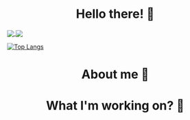 <a><h1 align=center>Hello there! 👋</h1></a>

<a href="https://github.com/anuraghazra/github-readme-stats">
  <img align="center" src="https://github-readme-stats.vercel.app/api/pin/?username=anuraghazra&repo=github-readme-stats" />
</a>

<a href="https://github.com/anuraghazra/convoychat">
  <img align="center" src="[https://github-readme-stats.vercel.app/api/top-langs/?username=x-0y-0](https://github-readme-stats.vercel.app/api/top-langs/?username=x-0y-0)" />
</a>

[![Top Langs](https://github-readme-stats.vercel.app/api/top-langs/?username=x-0y-0&layout=compact&theme=vue
)](https://github-readme-stats.vercel.app/api/top-langs/?username=x-0y-0)

<a>
<h1 align=center>About me 👦</h1>

<h1 align=center>What I'm working on? 🏢<h1>
</a>

